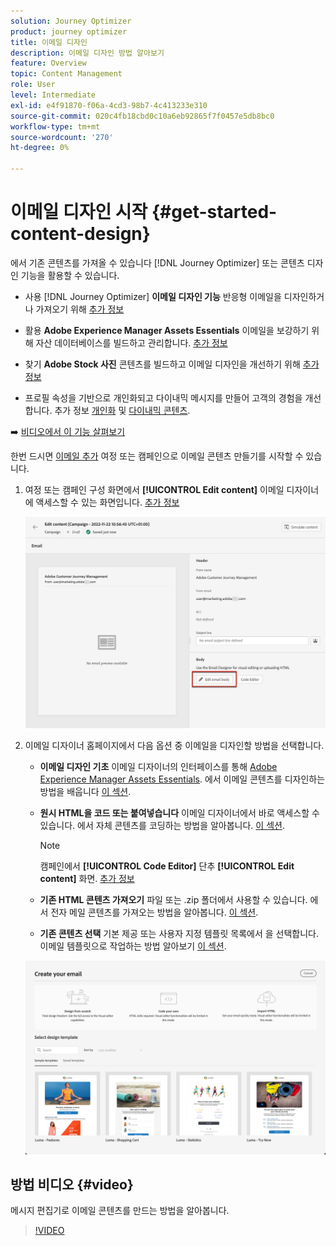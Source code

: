 ```yaml
---
solution: Journey Optimizer
product: journey optimizer
title: 이메일 디자인
description: 이메일 디자인 방법 알아보기
feature: Overview
topic: Content Management
role: User
level: Intermediate
exl-id: e4f91870-f06a-4cd3-98b7-4c413233e310
source-git-commit: 020c4fb18cbd0c10a6eb92865f7f0457e5db8bc0
workflow-type: tm+mt
source-wordcount: '270'
ht-degree: 0%

---
```


# 이메일 디자인 시작 {#get-started-content-design}

에서 기존 콘텐츠를 가져올 수 있습니다 [!DNL Journey Optimizer] 또는 콘텐츠 디자인 기능을 활용할 수 있습니다.

* 사용 [!DNL Journey Optimizer] **이메일 디자인 기능** 반응형 이메일을 디자인하거나 가져오기 위해 [추가 정보](content-from-scratch.md)

* 활용 **Adobe Experience Manager Assets Essentials** 이메일을 보강하기 위해 자산 데이터베이스를 빌드하고 관리합니다. [추가 정보](assets-essentials.md)

* 찾기 **Adobe Stock 사진** 콘텐츠를 빌드하고 이메일 디자인을 개선하기 위해 [추가 정보](stock.md)

* 프로필 속성을 기반으로 개인화되고 다이내믹 메시지를 만들어 고객의 경험을 개선합니다. 추가 정보 [개인화](../personalization/personalize.md) 및 [다이내믹 콘텐츠](../personalization/get-started-dynamic-content.md).

➡️ [비디오에서 이 기능 살펴보기](#video)

한번 드시면 [이메일 추가](create-email.md) 여정 또는 캠페인으로 이메일 콘텐츠 만들기를 시작할 수 있습니다.

1. 여정 또는 캠페인 구성 화면에서 **[!UICONTROL Edit content]** 이메일 디자이너에 액세스할 수 있는 화면입니다. [추가 정보](create-email.md#define-email-content)

   ![](assets/email_designer_edit_email_body.png)

1. 이메일 디자이너 홈페이지에서 다음 옵션 중 이메일을 디자인할 방법을 선택합니다.

   * **이메일 디자인 기초** 이메일 디자이너의 인터페이스를 통해 [Adobe Experience Manager Assets Essentials](assets-essentials.md). 에서 이메일 콘텐츠를 디자인하는 방법을 배웁니다 [이 섹션](content-from-scratch.md).

   * **원시 HTML을 코드 또는 붙여넣습니다** 이메일 디자이너에서 바로 액세스할 수 있습니다. 에서 자체 콘텐츠를 코딩하는 방법을 알아봅니다. [이 섹션](code-content.md).

      >[!NOTE]
      >
      >캠페인에서 **[!UICONTROL Code Editor]** 단추 **[!UICONTROL Edit content]** 화면. [추가 정보](create-email.md#define-email-content)


   * **기존 HTML 콘텐츠 가져오기** 파일 또는 .zip 폴더에서 사용할 수 있습니다. 에서 전자 메일 콘텐츠를 가져오는 방법을 알아봅니다. [이 섹션](existing-content.md).

   * **기존 콘텐츠 선택** 기본 제공 또는 사용자 지정 템플릿 목록에서 을 선택합니다. 이메일 템플릿으로 작업하는 방법 알아보기 [이 섹션](email-templates.md).

   ![](assets/email_designer_create_options.png)

## 방법 비디오 {#video}

메시지 편집기로 이메일 콘텐츠를 만드는 방법을 알아봅니다.

>[!VIDEO](https://video.tv.adobe.com/v/334150?quality=12)